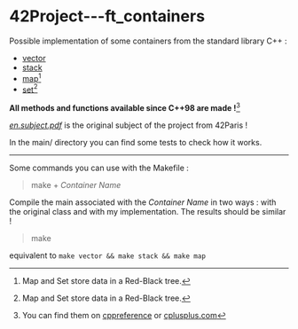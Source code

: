 # 42Project---ft_containers

Possible implementation of some containers from the standard library C++ :
- [vector](https://github.com/anonylouis/42Project---ft_containers/blob/main/includes/vector.hpp)
- [stack](https://github.com/anonylouis/42Project---ft_containers/blob/main/includes/stack.hpp)
- [map](https://github.com/anonylouis/42Project---ft_containers/blob/main/includes/map.hpp)[^1]
- [set](https://github.com/anonylouis/42Project---ft_containers/blob/main/includes/set.hpp)[^1]

**All methods and functions available since C++98 are made !**[^2]

[*en.subject.pdf*](https://github.com/anonylouis/42Project---ft_containers/blob/main/en.subject.pdf) is the original subject of the project from 42Paris !

In the main/ directory you can find some tests to check how it works.

---
Some commands you can use with the Makefile :

>make + *Container Name*

Compile the main associated with the *Container Name* in two ways : with the original class and with my implementation. The results should be similar !

>make

equivalent to `make vector && make stack && make map`


[^1]: Map and Set store data in a Red-Black tree.
[^2]: You can find them on [cppreference](https://en.cppreference.com/w/cpp/container) or [cplusplus.com](https://cplusplus.com/reference/stl/)